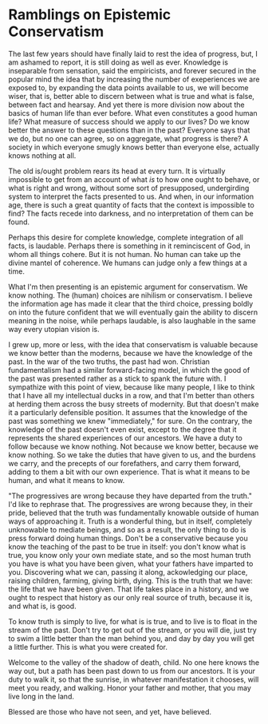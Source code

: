 # Ramblings on Epistemic Conservatism

The last few years should have finally laid to rest the idea of progress, but, I
am ashamed to report, it is still doing as well as ever. Knowledge is
inseparable from sensation, said the empiricists, and forever secured in the
popular mind the idea that by increasing the number of exeperiences we are
exposed to, by expanding the data points available to us, we will become wiser,
that is, better able to discern between what is true and what is false, between
fact and hearsay. And yet there is more division now about the basics of human
life than ever before. What even constitutes a good human life? What measure
of success should we apply to our lives? Do we know better the answer to these
questions than in the past? Everyone says that we do, but no one can agree, so
on aggregate, what progress is there? A society in which everyone smugly knows
better than everyone else, actually knows nothing at all.

The old is/ought problem rears its head at every turn. It is virtually
impossible to get from an account of what _is_ to how one ought to behave, or
what is right and wrong, without some sort of presupposed, undergirding system
to interpret the facts presented to us. And when, in our information age, there
is such a great quantity of facts that the context is impossible to find? The
facts recede into darkness, and no interpretation of them can be found.

Perhaps this desire for complete knowledge, complete integration of all facts,
is laudable. Perhaps there is something in it reminciscent of God, in whom all
things cohere. But it is not human. No human can take up the divine mantel of
coherence. We humans can judge only a few things at a time.

What I'm then presenting is an epistemic argument for conservatism. We know
nothing. The (human) choices are nihilism or conservatism. I believe the
information age has made it clear that the third choice, pressing boldly on into
the future confident that we will eventually gain the ability to discern meaning
in the noise, while perhaps laudable, is also laughable in the same way every
utopian vision is.

I grew up, more or less, with the idea that conservatism is valuable because we
know better than the moderns, because we have the knowledge of the past. In the
war of the two truths, the past had won. Christian fundamentalism had a similar
forward-facing model, in which the good of the past was presented rather as a
stick to spank the future with. I sympathize with this point of view, because
like many people, I like to think that I have all my intellectual ducks in a
row, and that I'm better than others at herding them across the busy streets of
modernity. But that doesn't make it a particularly defensible position. It
assumes that the knowledge of the past was something we knew "immediately," for
sure. On the contrary, the knowledge of the past doesn't even exist, except to
the degree that it represents the shared experiences of our ancestors. We have
a duty to follow because we know nothing. Not because we know better, because
we know nothing. So we take the duties that have given to us, and the burdens
we carry, and the precepts of our forefathers, and carry them forward, adding to
them a bit with our own experience. That is what it means to be human, and what
it means to know.

"The progressives are wrong because they have departed from the truth." I'd
like to rephrase that. The progressives are wrong because they, in their pride,
believed that the truth was fundamentally knowable outside of human ways of
approaching it. Truth is a wonderful thing, but in itself, completely
unknowable to mediate beings, and so as a result, the only thing to do is press
forward doing human things. Don't be a conservative because you know the
teaching of the past to be true in itself: you don't know what is true, you know
only your own mediate state, and so the most human truth you have is what you
have been given, what your fathers have imparted to you. Discovering what we
can, passing it along, ackowledging our place, raising children, farming, giving
birth, dying. This is the truth that we have: the life that we have been given.
That life takes place in a history, and we ought to respect that history as our
only real source of truth, because it is, and what is, is good.

To know truth is simply to live, for what is is true, and to live is to float in the
stream of the past. Don't try to get out of the stream, or you will die, just
try to swim a little better than the man behind you, and day by day you will get
a little further. This is what you were created for.

Welcome to the valley of the shadow of death, child. No one here knows the way
out, but a path has been past down to us from our ancestors. It is your duty to
walk it, so that the sunrise, in whatever manifestation it chooses, will meet
you ready, and walking. Honor your father and mother, that you may live long in
the land.

Blessed are those who have not seen, and yet, have believed.
